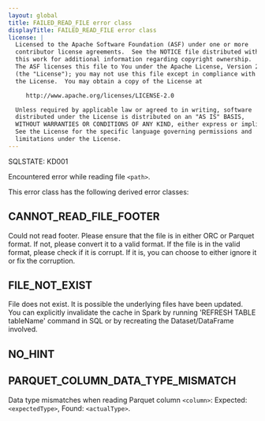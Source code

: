 ```yaml
---
layout: global
title: FAILED_READ_FILE error class
displayTitle: FAILED_READ_FILE error class
license: |
  Licensed to the Apache Software Foundation (ASF) under one or more
  contributor license agreements.  See the NOTICE file distributed with
  this work for additional information regarding copyright ownership.
  The ASF licenses this file to You under the Apache License, Version 2.0
  (the "License"); you may not use this file except in compliance with
  the License.  You may obtain a copy of the License at

     http://www.apache.org/licenses/LICENSE-2.0

  Unless required by applicable law or agreed to in writing, software
  distributed under the License is distributed on an "AS IS" BASIS,
  WITHOUT WARRANTIES OR CONDITIONS OF ANY KIND, either express or implied.
  See the License for the specific language governing permissions and
  limitations under the License.
---
```


<!--
  DO NOT EDIT THIS FILE.
  It was generated automatically by `org.apache.spark.SparkThrowableSuite`.
-->

SQLSTATE: KD001

Encountered error while reading file `<path>`.

This error class has the following derived error classes:

## CANNOT_READ_FILE_FOOTER

Could not read footer. Please ensure that the file is in either ORC or Parquet format.
If not, please convert it to a valid format. If the file is in the valid format, please check if it is corrupt.
If it is, you can choose to either ignore it or fix the corruption.

## FILE_NOT_EXIST

File does not exist. It is possible the underlying files have been updated.
You can explicitly invalidate the cache in Spark by running 'REFRESH TABLE tableName' command in SQL or by recreating the Dataset/DataFrame involved.

## NO_HINT



## PARQUET_COLUMN_DATA_TYPE_MISMATCH

Data type mismatches when reading Parquet column `<column>`: Expected: `<expectedType>`, Found: `<actualType>`.


